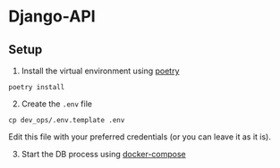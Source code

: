 # Django-API

## Setup

1. Install the virtual environment using [poetry](https://python-poetry.org/docs/)
```shell
poetry install
```

2. Create the `.env` file
```shell
cp dev_ops/.env.template .env
```

Edit this file with your preferred credentials (or you can leave it as it is).

3. Start the DB process using [docker-compose](https://docs.docker.com/compose/)
```shell

```
